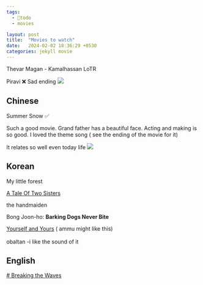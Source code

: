 ```yaml
---
tags:
  - 🎯todo
  - movies

layout: post
title:  "Movies to watch"
date:   2024-02-02 18:36:29 +0530
categories: jekyll movie
---
```

Thevar Magan - Kamalhassan
LoTR

Piravi ❌ Sad ending
![](https://www.youtube.com/watch?v=qm6Z5opVUE0)

## Chinese

Summer Snow ✅

Such a good movie. Grand father has a beautiful face. 
Acting and making is so good.
I loved the theme song ( see the ending of the movie for it)

It relates so well even today life
![](https://www.youtube.com/watch?v=jBcJywQj7TM)


## Korean

My little forest

[A Tale Of Two Sisters](https://www.youtube.com/watch?v=O6or68J-KRA)

the handmaiden 

Bong Joon-ho: **Barking Dogs Never Bite**

[Yourself and Yours](https://www.youtube.com/watch?v=d60NQPOnBFg) ( ammu might like this)\
\
obaltan -i like the sound of it


## English
[# Breaking the Waves](https://www.youtube.com/watch?v=PZxGW0rOFus)
